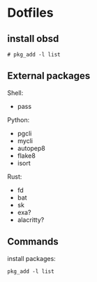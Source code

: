 # Dotfiles

## install obsd

```
# pkg_add -l list
```

## External packages

Shell:
- pass

Python:
- pgcli
- mycli
- autopep8
- flake8
- isort

Rust:
- fd
- bat
- sk
- exa?
- alacritty?

## Commands

install packages:

```
pkg_add -l list
```
